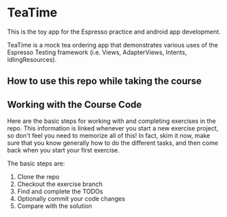 # TeaTime

This is the toy app for the Espresso practice and android app development.

TeaTime is a mock tea ordering app that demonstrates various uses of the Espresso Testing framework (i.e. Views, AdapterViews, Intents, IdlingResources).

## How to use this repo while taking the course


## Working with the Course Code

Here are the basic steps for working with and completing exercises in the repo. This information is linked whenever you start a new exercise project, so don't feel you need to memorize all of this! In fact, skim it now, make sure that you know generally how to do the different tasks, and then come back when you start your first exercise. 

The basic steps are:

1. Clone the repo
2. Checkout the exercise branch
3. Find and complete the TODOs
4. Optionally commit your code changes
5. Compare with the solution
